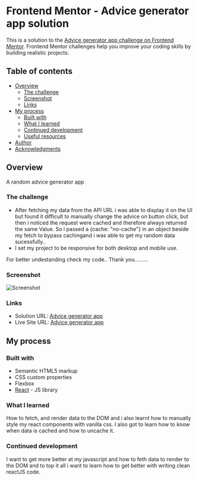 # Frontend Mentor - Advice generator app solution

This is a solution to the [Advice generator app challenge on Frontend Mentor](https://www.frontendmentor.io/challenges/advice-generator-app-QdUG-13db). Frontend Mentor challenges help you improve your coding skills by building realistic projects.

## Table of contents

-   [Overview](#overview)
    -   [The challenge](#the-challenge)
    -   [Screenshot](#screenshot)
    -   [Links](#links)
-   [My process](#my-process)
    -   [Built with](#built-with)
    -   [What I learned](#what-i-learned)
    -   [Continued development](#continued-development)
    -   [Useful resources](#useful-resources)
-   [Author](#author)
-   [Acknowledgments](#acknowledgments)

## Overview

A random advice generator app

### The challenge

-   After fetching my data from the API URL i was able to display it on the UI but found it difficult to manually change the advice on button click, but then i noticed the request were cached and therefore always returned the same Value. So i passed a {cache: "no-cache"} in an object beside my fetch to bypass cachingand i was able to get my random data sucessfully..
-   I set my project to be responsive for both desktop and mobile use.

For better undestanding check my code.. Thank you.........

### Screenshot

![Screenshot](../advisor-generator/src/assets/screenshot.png)

### Links

-   Solution URL: [Advice generator app](https://tamunopreye.github.io/random-advice-generator-app)
-   Live Site URL: [Advice generator app](https://tamunopreye.github.io/random-advice-generator-app)

## My process

### Built with

-   Semantic HTML5 markup
-   CSS custom properties
-   Flexbox
-   [React](https://reactjs.org/) - JS library

### What I learned

How to fetch, and render data to the DOM and i also learnt how to manually style my react components with vanilla css. I also got to learn how to know when data is cached and how to uncache it.

### Continued development

I want to get more better at my javascript and how to feth data to render to the DOM and to top it all i want to learn how to get better with writing clean reactJS code.
